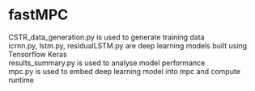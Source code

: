 # fastMPC

CSTR_data_generation.py is used to generate training data \
icrnn.py, lstm.py, residualLSTM.py are deep learning models built using Tensorflow Keras \
results_summary.py is used to analyse model performance \
mpc.py is used to embed deep learning model into mpc and compute runtime

